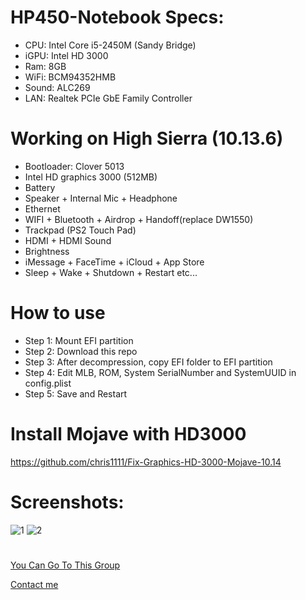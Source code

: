 # HP450-Notebook Specs:
* CPU: Intel Core i5-2450M (Sandy Bridge)
* iGPU: Intel HD 3000
* Ram: 8GB
* WiFi: BCM94352HMB
* Sound: ALC269
* LAN: Realtek PCIe GbE Family Controller
# Working on High Sierra (10.13.6)
* Bootloader: Clover 5013
* Intel HD graphics 3000 (512MB)
* Battery 
* Speaker + Internal Mic + Headphone
* Ethernet
* WIFI + Bluetooth + Airdrop + Handoff(replace DW1550)
* Trackpad (PS2 Touch Pad)
* HDMI + HDMI Sound
* Brightness
* iMessage + FaceTime + iCloud + App Store
* Sleep + Wake + Shutdown + Restart
etc...
# How to use
* Step 1: Mount EFI partition
* Step 2: Download this repo
* Step 3: After decompression, copy EFI folder to EFI partition
* Step 4: Edit MLB, ROM, System SerialNumber and SystemUUID in config.plist
* Step 5: Save and Restart

# Install Mojave with HD3000
https://github.com/chris1111/Fix-Graphics-HD-3000-Mojave-10.14

# Screenshots:
![1](https://github.com/baooshacker/HP450-Notebook-PC/blob/master/Screenshot/A%CC%89nh%20chu%CC%A3p%20Ma%CC%80n%20hi%CC%80nh%202020-07-21%20lu%CC%81c%2020.58.40.png)
![2](https://github.com/baooshacker/HP450-Notebook-PC/blob/master/Screenshot/A%CC%89nh%20chu%CC%A3p%20Ma%CC%80n%20hi%CC%80nh%202020-07-21%20lu%CC%81c%2020.59.48.png)
#
[You Can Go To This Group](https://www.facebook.com/groups/hackintosh.vietnam)

[Contact me](https://www.facebook.com/hackerpro2003/)
